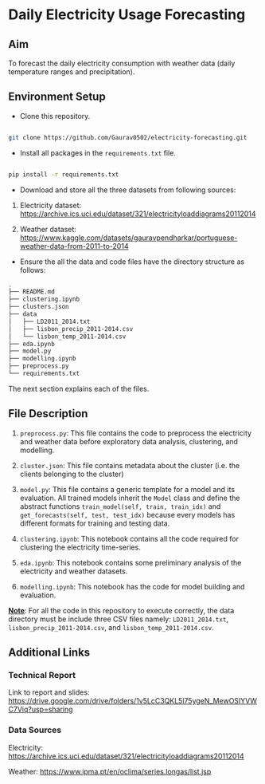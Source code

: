 # Daily Electricity Usage Forecasting

## Aim
To forecast the daily electricity consumption with weather data (daily temperature ranges and precipitation).

## Environment Setup

- Clone this repository.

```bash

git clone https://github.com/Gaurav0502/electricity-forecasting.git

```

- Install all packages in the ```requirements.txt``` file.

```bash

pip install -r requirements.txt

```

- Download and store all the three datasets from following sources:

1. Electricity dataset: https://archive.ics.uci.edu/dataset/321/electricityloaddiagrams20112014

2. Weather dataset: https://www.kaggle.com/datasets/gauravpendharkar/portuguese-weather-data-from-2011-to-2014

- Ensure the all the data and code files have the directory structure as follows:

```bash
.
├── README.md
├── clustering.ipynb
├── clusters.json
├── data
│   ├── LD2011_2014.txt
│   ├── lisbon_precip_2011-2014.csv
│   └── lisbon_temp_2011-2014.csv
├── eda.ipynb
├── model.py
├── modelling.ipynb
├── preprocess.py
└── requirements.txt

```

The next section explains each of the files.

## File Description
1. ``preprocess.py``: This file contains the code to preprocess the electricity and weather data before exploratory data analysis, clustering, and modelling.

2. ``cluster.json``: This file contains metadata about the cluster (i.e. the clients belonging to the cluster)

3. ```model.py```: This file contains a generic template for a model and its evaluation. All trained models inherit the ```Model``` class and define the abstract functions ```train_model(self, train, train_idx)``` and ```get_forecasts(self, test, test_idx)``` because every models has different formats for training and testing data.

4. ```clustering.ipynb```: This notebook contains all the code required for clustering the electricity time-series.

5. ```eda.ipynb```: This notebook contains some preliminary analysis of the electricity and weather datasets.

6. ```modelling.ipynb```: This notebook has the code for model building and evaluation.

<b><u>Note</u></b>: For all the code in this repository to execute correctly, the data directory must be include three CSV files namely: ```LD2011_2014.txt```, ```lisbon_precip_2011-2014.csv```, and ```lisbon_temp_2011-2014.csv```.

## Additional Links

### Technical Report

Link to report and slides: https://drive.google.com/drive/folders/1v5LcC3QKL5l75ygeN_MewOSIYVWC7Viq?usp=sharing

### Data Sources

Electricity: https://archive.ics.uci.edu/dataset/321/electricityloaddiagrams20112014

Weather: https://www.ipma.pt/en/oclima/series.longas/list.jsp
